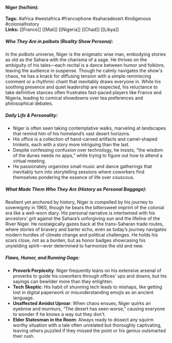 #### Niger (he/him):  
**Tags:** #africa #westafrica #francophone #saharadesert #indigenous #colonialhistory  
**Links:** [[France]] [[Mali]] [[Nigeria]] [[Chad]] [[Libya]]

##### Who They Are in *polbots* (Reality Show Persona):  
In the *polbots* universe, Niger is the enigmatic wise man, embodying stories as old as the Sahara with the charisma of a sage. He thrives on the ambiguity of his tales—each recital is a dance between humor and folklore, leaving the audience in suspense. Though he calmly navigates the show's chaos, he has a knack for diffusing tension with a simple reminiscing comment or a rhythmic chant that inevitably draws everyone in. While his soothing presence and quiet leadership are respected, his reluctance to take definitive stances often frustrates fast-paced players like France and Nigeria, leading to comical showdowns over tea preferences and philosophical debates.

##### Daily Life & Personality:  
- Niger is often seen taking contemplative walks, marveling at landscapes that remind him of his homeland’s vast desert horizons.
- His office is a collection of hand-carved artifacts and camel-shaped trinkets, each with a story more intriguing than the last.
- Despite confessing confusion over technology, he insists, “the wisdom of the dunes needs no apps,” while trying to figure out how to attend a virtual meeting.
- He passionately organizes small music and dance gatherings that inevitably turn into storytelling sessions where coworkers find themselves pondering the essence of life over couscous.

##### What Made Them Who They Are (History as Personal Baggage):  
Resilient yet anchored by history, Niger is compelled by his journey to sovereignty in 1960, though he bears the bittersweet imprint of the colonial era like a well-worn diary. His personal narrative is intertwined with his ancestors' grit against the Sahara’s unforgiving sun and the lifeline of the River Niger. He nostalgically gazes back at the trans-Saharan trade routes, where stories of bravery and barter echo, even as today’s journey navigates modern hurdles of climate change and political challenges. He holds his scars close, not as a burden, but as honor badges showcasing his unyielding spirit—ever determined to harmonize the old and new.

##### Flaws, Humor, and Running Gags:  
- **Proverb Perplexity**: Niger frequently leans on his extensive arsenal of proverbs to guide his coworkers through offices' ups and downs, but his sayings can bewilder more than they enlighten.
- **Tech Skeptic**: His habit of shunning tech leads to mishaps, like getting lost in digital paperwork or misunderstanding emojis as an ancient language.
- **Unaffected Amidst Uproar**: When chaos ensues, Niger quirks an eyebrow and murmurs, “The desert has seen worse,” causing everyone to wonder if he knows a way out they don't.
- **Elder Statesman in the Room**: Always ready to dissect any squirm worthy situation with a tale often unrelated but thoroughly captivating, leaving others puzzled if they missed the point or his genius outsmarted their rush.